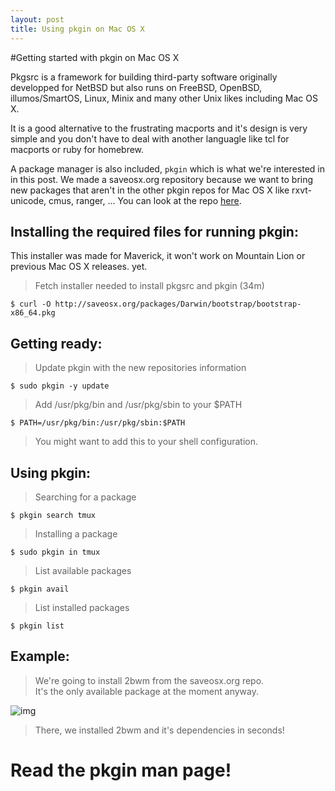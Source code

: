 ```yaml
---
layout: post
title: Using pkgin on Mac OS X
---
```


#Getting started with pkgin on Mac OS X

Pkgsrc is a framework for building third-party software originally developped for NetBSD but
 also runs on FreeBSD, OpenBSD, illumos/SmartOS, Linux, Minix and many other Unix likes including Mac OS X. 

It is a good alternative to the frustrating macports and it's design is very simple and you 
don't have to deal with another languagle like tcl for macports or ruby for homebrew. 

A package manager is also included, `pkgin` which is what we're interested in in this post. 
We made a saveosx.org repository because we want to bring new packages that aren't in the 
other pkgin repos for Mac OS X like rxvt-unicode, cmus, ranger, ... 
You can look at the repo [here](http://saveosx.org/packages).

## Installing the required files for running pkgin:

This installer was made for Maverick, it won't work on Mountain Lion or previous Mac OS X releases. yet.

> Fetch installer needed to install pkgsrc and pkgin (34m)

`$ curl -O http://saveosx.org/packages/Darwin/bootstrap/bootstrap-x86_64.pkg`    

## Getting ready:     

> Update pkgin with the new repositories information     

`$ sudo pkgin -y update`

> Add /usr/pkg/bin and /usr/pkg/sbin to your $PATH       

`$ PATH=/usr/pkg/bin:/usr/pkg/sbin:$PATH`     

> You might want to add this to your shell configuration.

## Using pkgin:

> Searching for a package       

`$ pkgin search tmux`      

> Installing a package       

`$ sudo pkgin in tmux`      

> List available packages     

`$ pkgin avail`      

> List installed packages      

`$ pkgin list`      

## Example:

> We're going to install 2bwm from the saveosx.org repo.     
> It's the only available package at the moment anyway.    

![img](http://paste.unixhub.net/index.php/Za2/)

> There, we installed 2bwm and it's dependencies in seconds!

# Read the pkgin man page!     
